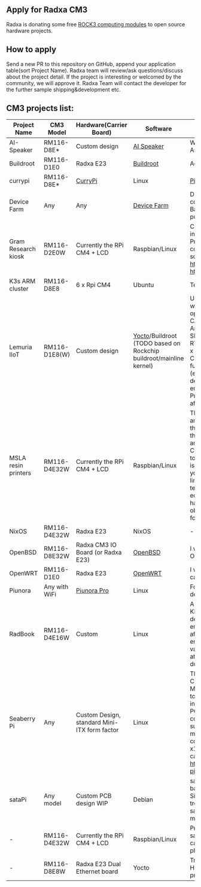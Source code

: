 ## Apply for Radxa CM3

Radxa is donating some free [ROCK3 computing modules](https://wiki.radxa.com/Rock3/CM3) to open source hardware projects.

## How to apply

Send a new PR to this repository on GitHub, append your application table(sort Project Name). Radxa team will review/ask questions/discuss about the project detail. If the project is interesting or welcomed by the community, we will approve it. Radxa Team will contact the developer for the further sample shipping&development etc.

## CM3 projects list:

| Project Name        | CM3 Model     | Hardware(Carrier Board)                                      | Software                                                | Notes                                                        |
| ------------------- | ------------- | ------------------------------------------------------------ | ------------------------------------------------------- | ------------------------------------------------------------ |
| AI-Speaker          | RM116-D8E\*   | Custom design                                                | [AI Speaker](https://ai-speaker.com/docs/ais_app_index) | We would like to release something like Home Assistant Amber dev board with Radxa CM3 |
| Buildroot           | RM116-D1E0    | Radxa E23                                                    | [Buildroot](https://buildroot.org/)                     | Adding CM3 support for buildroot                             |
| currypi             | RM116-D8E\*   | [CurryPi](https://github.com/devguardio/currypi)             | Linux                                                   | [Pictures](https://twitter.com/arvidep/status/1445363759313297412) |
| Device Farm         | Any           | Any                                                          | [Device Farm](https://github.com/device-farm)           | DEVICE.FARM is a platform to deploy containerized services to IoT devices, similar to Balena. We need the board for testing before we publish them as supported. |
| Gram Research kiosk  | RM116-D2E0W  | Currently the RPi CM4 + LCD                                  | Raspbian/Linux                                          | Custom carrier board for compute module, integrated into slim 2k resolution LCD shell. Project will be open sourced when it is completed, currently it's not public. Here are some early photos: https://i.imgur.com/3xsmMi8.png https://i.imgur.com/irzZMza.png |
| K3s ARM cluster     | RM116-D8E8    | 6 x Rpi CM4                                                  | Ubuntu                                                  | Testing Kubernetes on AArch64 micro clusters                 |
| Lemuria IIoT        | RM116-D1E8(W) | Custom design                                                | [Yocto](https://gitlab.com/linumiz/lemuria/meta-lemuria)/Buildroot (TODO based on Rockchip buildroot/mainline kernel)                                         | Upcoming open souce Industrail IoT hardware with following key features, 12 - 75V DC wide operating range, 5 x UART (RS232/485), 2 x CANFD, 6 x Digital Output, 6 x Digital Input, 4 x Analog Input, 2 x Ethernet, Security (TPM - SLB9670, ATECC608B), 1 x M2.0 for CAT 4 LTE, RTC (with super capacitor), 1 x USB Host port, 1 x MIPI DSI (for future expansion of panel PC). Currently the version 1 of the hardware is functional tested with RPi CM4 and SOQuartz (external eMMC with manual patching). Plan is to deliver the functional software based on custom embedded Linux based on Buildroot/Yocto. Note: Project will be open sourced with documentation after test completion for Version 2. |
| MSLA resin printers | RM116-D4E32W  | Currently the RPi CM4 + LCD                                  | Raspbian/Linux                                          | The project is currently in experimental state, I am working on Linux driver for current state-of-the-art LCDs featured on resin printers. However, these LCDs use 2x 4-lane MIPI interface, thus I am experimenting with multiplexing MIPI on Rpi CM4 (which sucks). This is why I am reaching out to you - as ROCK3 features 2x 4-lane MIPI! This is a killer feature for such a project. Just to give you context; the resin 3D printing is extremely limited a dominated by Chitusystems. They have terrible closed ecosystem, unlike the open ecosystem available for FDM printers. It is really hard for open project to start, as there is a big obstacle in driving high-resolution LCDs required for these printers. |
| NixOS               | RM116-D4E32W  | Radxa E23                                                    | NixOS                                                   | -                                                            |
| OpenBSD             | RM116-D8E32W  | Radxa CM3 IO Board (or Radxa E23)                            | [OpenBSD](https://www.openbsd.org/)                     | I would like add support for the Radxa CM3 to OpenBSD and continue to help port [UEFI](https://github.com/jaredmcneill/quartz64_uefi). |
| OpenWRT             | RM116-D1E0    | Radxa E23                                                    | [OpenWRT](https://openwrt.org/)                         | I would like to port Openwrt on CM3 + Radxa E23 carrier board |
| Piunora             | Any with WiFi | [Piunora Pro](https://www.crowdsupply.com/diodes-delight/piunora) | Linux                                                   | For compatability testing and new hardware designs           |
| RadBook             | RM116-D4E16W  | Custom                                                       | Linux                                                   | A generic netbook motherboard schematic in KiCAD, for upgrading existing Atom-based devices from 2010s. Community will be encouraged to submit their PCB designs fitting aftermarket computers. A reference design for em350 will be provided, however a board for vastly popular eeePC would probably gain a lot of attention. Currently only Radxa CM3 is suitable, due to its unique LVDS output feature.
| Seaberry Pi         | Any           | Custom Design, standard Mini-ITX form factor                 | Linux                                                   | The Seaberry Pi is a full-featured Raspberry Pi CM4 or Radxa CM3 carrier board in a standard Mini-ITX form factor that exposes the PCIe bus to a variety of different connector types, which include one M.2 Key M slot for NVME SSD, four PCIe Mini connectors, four PCIe M.2 Key E connectors (with dual PCIe and dual Reset lines support to accommodate  dual Coral AI TPU M.2 modules), one x16 standard PCIe add-on card connector (x1 PCIe Lane functionality), and one x1 PCIe side connector. Full description and data can be found here: https://www.tindie.com/products/alftel/seaberry-pi-cm4-carrier-board/ |
| sataPi              | Any model     | Custom PCB design WIP                                        | Debian                                                  | sataPi is a project that aims to fill the empty sata bay slots from a pc case with computing power. Since it is inside a pc, the power will be delivered trough standard conectors in pcs like molex or sata power. Project will be fully opensource, and maybe there will be a kickstarter campaign for it. |
| -                   | RM116-D4E32W  | Currently the RPi CM4 + LCD                                  | Raspbian/Linux                                          | Project will be open sourced closer to going on sale, currently it's not public, details and photos can be shared privately. There is some tease photos [here](https://twitter.com/arturo182/status/1364003299083624452). |
| -                   | RM116-D8E8W   | Radxa E23 Dual Ethernet board                                | Yocto                                                   | Trying to replace an STM32MP1 with a CM3 for a Home Firewall Project (to be released when in presentable state) |

